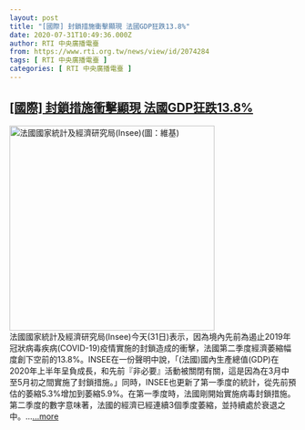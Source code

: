 ```yaml
---
layout: post
title: "[國際] 封鎖措施衝擊顯現 法國GDP狂跌13.8%"
date: 2020-07-31T10:49:36.000Z
author: RTI 中央廣播電臺
from: https://www.rti.org.tw/news/view/id/2074284
tags: [ RTI 中央廣播電臺 ]
categories: [ RTI 中央廣播電臺 ]
---
```

<!--1596192576000-->
[[國際] 封鎖措施衝擊顯現 法國GDP狂跌13.8%](https://www.rti.org.tw/news/view/id/2074284)
------

<div>
<img src="https://static.rti.org.tw/assets/thumbnails/2020/07/31/794fd21db26181be22b9f9a326908d14.jpg" width="360" alt="法國國家統計及經濟研究局(Insee)(圖：維基)" title="法國國家統計及經濟研究局(Insee)(圖：維基)"><br>法國國家統計及經濟研究局(Insee)今天(31日)表示，因為境內先前為遏止2019年冠狀病毒疾病(COVID-19)疫情實施的封鎖造成的衝擊，法國第二季度經濟萎縮幅度創下空前的13.8%。INSEE在一份聲明中說，「(法國)國內生產總值(GDP)在2020年上半年呈負成長，和先前『非必要』活動被關閉有關，這是因為在3月中至5月初之間實施了封鎖措施。」同時，INSEE也更新了第一季度的統計，從先前預估的萎縮5.3%增加到萎縮5.9%。在第一季度時，法國剛開始實施病毒封鎖措施。第二季度的數字意味著，法國的經濟已經連續3個季度萎縮，並持續處於衰退之中。...<a target="_blank" href="https://www.rti.org.tw/news/view/id/2074284">...more</a>
</div>
